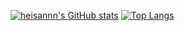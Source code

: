 [![heisannn's GitHub stats](https://github-readme-stats.vercel.app/api?username=heisannn&count_private=true&show_icons=true&theme=dracula)](https://github.com/anuraghazra/github-readme-stats)
[![Top Langs](https://github-readme-stats.vercel.app/api/top-langs/?username=heisannn&count_private=true&layout=compact&show_icons=true&theme=dracula)](https://github.com/anuraghazra/github-readme-stats)
